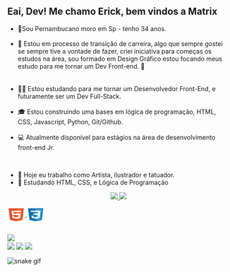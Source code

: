 
## Eai, Dev! Me chamo Erick, bem vindos a Matrix 

<ul align="left">
<li>📍Sou Pernambucano moro em Sp - tenho 34 anos. </li>
<br>
<li>🚀 Estou em processo de transição de carreira, algo que sempre gostei se sempre tive a vontade de fazer, criei iniciativa para começas os estudos na área, sou formado em Design Gráfico estou focando meus estudo para me tornar um Dev Front-end. 🚀</li><br>
<br>
<li>👩‍💻 Estou estudando para me tornar um Desenvolvedor Front-End, e futuramente ser um Dev Full-Stack.  </li>
<br>
<li>🎓 Estou construindo uma bases em lógica de programação, HTML, CSS, Javascript, Python, Git/Github. </li>
<br>
<li>💻 Atualmente disponível para estágios na área de desenvolvimento front-end Jr. </li>
</ul>
<br>


- 🔭 Hoje eu trabalho como Artista, ilustrador e tatuador. 
- 🌱 Estudando HTML, CSS, e Lógica de Programação


<div align="center">
  <a href="https://github.com/erickchuky">
  <img height="150em" src="https://github-readme-stats.vercel.app/api?username=erickchuky&show_icons=true&theme=dracula&include_all_commits=true&count_private=true"/>
  <img height="150em" src="https://github-readme-stats.vercel.app/api/top-langs/?username=erickchuky&layout=compact&langs_count=7&theme=dracula"/>
</div>
  
 <div style="display: inline_block"><br>
  <img align="center" alt="Rafa-HTML" height="30" width="40" src="https://raw.githubusercontent.com/devicons/devicon/master/icons/html5/html5-original.svg">
  <img align="center" alt="Rafa-CSS" height="30" width="40" src="https://raw.githubusercontent.com/devicons/devicon/master/icons/css3/css3-original.svg">
 </div>

##
  
  <div> 
 
  <a href="https://instagram.com/erick_chuckyy" target="_blank"><img src="https://img.shields.io/badge/-Instagram-%23E4405F?style=for-the-badge&logo=instagram&logoColor=white" target="_blank"></a> 	
 <a href="https://discord.gg/erickchucky#8220" target="_blank"><img src="https://img.shields.io/badge/Discord-7289DA?style=for-the-badge&logo=discord&logoColor=white" target="_blank"></a> 
  <a href = "mailto:erick.d.grafico@gmail.com"><img src="https://img.shields.io/badge/-Gmail-%23333?style=for-the-badge&logo=gmail&logoColor=white" target="_blank"></a>
  <a href="https://www.linkedin.com/in/erick-silva-ba14b920" target="_blank"><img src="https://img.shields.io/badge/-LinkedIn-%230077B5?style=for-the-badge&logo=linkedin&logoColor=white" target="_blank"></a> 
 
  ![snake gif](https://github.com/SEU_USUARIO/SEU_REPOSITORIO/blob/output/github-contribution-grid-snake.svg)
 
</div>
